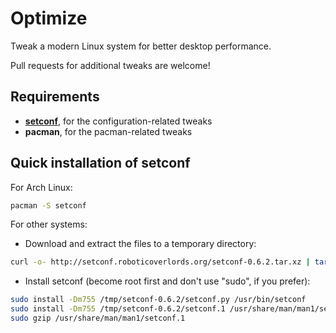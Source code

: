Optimize
========

Tweak a modern Linux system for better desktop performance.

Pull requests for additional tweaks are welcome!


Requirements
------------

* **<a href="http://setconf.roboticoverlords.org">setconf</a>**, for the configuration-related tweaks
* **pacman**, for the pacman-related tweaks


Quick installation of setconf
-----------------------------

For Arch Linux:

```bash
pacman -S setconf
```

For other systems:

* Download and extract the files to a temporary directory:

```bash
curl -o- http://setconf.roboticoverlords.org/setconf-0.6.2.tar.xz | tar JxC /tmp
```

* Install setconf (become root first and don't use "sudo", if you prefer):

```bash
sudo install -Dm755 /tmp/setconf-0.6.2/setconf.py /usr/bin/setconf
sudo install -Dm755 /tmp/setconf-0.6.2/setconf.1 /usr/share/man/man1/setconf.1
sudo gzip /usr/share/man/man1/setconf.1
```
